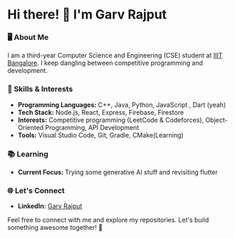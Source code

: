 # Hi there! 👋 I'm Garv Rajput

### 🖥️ About Me  
I am a third-year Computer Science and Engineering (CSE) student at [IIIT Bangalore](https://www.iiitb.ac.in/). 
I keep dangling between competitive programming and development. 

### 🚀 Skills & Interests  
- **Programming Languages:** C++, Java, Python, JavaScript , Dart (yeah)
- **Tech Stack:** Node.js, React, Express, Firebase, Firestore  
- **Interests:** Competitive programming (LeetCode & Codeforces), Object-Oriented Programming, API Development  
- **Tools:** Visual Studio Code, Git, Gradle, CMake(Learning)

### 📚 Learning  
- **Current Focus:** Trying some generative AI stuff and revisiting flutter

### 🌐 Let's Connect  
- **LinkedIn:** [Garv Rajput](https://www.linkedin.com/in/garv-rajput-96b462234/)

Feel free to connect with me and explore my repositories. Let's build something awesome together! 🚀
